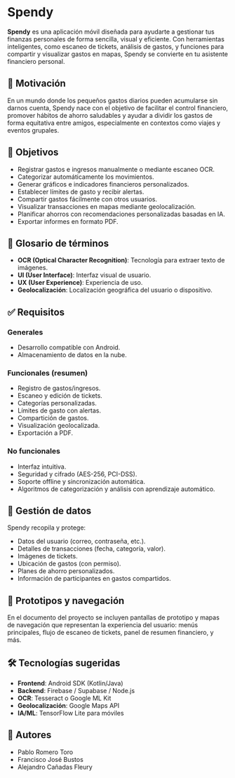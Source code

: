 # Spendy

**Spendy** es una aplicación móvil diseñada para ayudarte a gestionar tus finanzas personales de forma sencilla, visual y eficiente. Con herramientas inteligentes, como escaneo de tickets, análisis de gastos, y funciones para compartir y visualizar gastos en mapas, Spendy se convierte en tu asistente financiero personal.

## 📱 Motivación

En un mundo donde los pequeños gastos diarios pueden acumularse sin darnos cuenta, Spendy nace con el objetivo de facilitar el control financiero, promover hábitos de ahorro saludables y ayudar a dividir los gastos de forma equitativa entre amigos, especialmente en contextos como viajes y eventos grupales.

## 🎯 Objetivos

- Registrar gastos e ingresos manualmente o mediante escaneo OCR.
- Categorizar automáticamente los movimientos.
- Generar gráficos e indicadores financieros personalizados.
- Establecer límites de gasto y recibir alertas.
- Compartir gastos fácilmente con otros usuarios.
- Visualizar transacciones en mapas mediante geolocalización.
- Planificar ahorros con recomendaciones personalizadas basadas en IA.
- Exportar informes en formato PDF.

## 🧠 Glosario de términos

- **OCR (Optical Character Recognition)**: Tecnología para extraer texto de imágenes.
- **UI (User Interface)**: Interfaz visual de usuario.
- **UX (User Experience)**: Experiencia de uso.
- **Geolocalización**: Localización geográfica del usuario o dispositivo.

## ✅ Requisitos

### Generales

- Desarrollo compatible con Android.
- Almacenamiento de datos en la nube.

### Funcionales (resumen)

- Registro de gastos/ingresos.
- Escaneo y edición de tickets.
- Categorías personalizadas.
- Límites de gasto con alertas.
- Compartición de gastos.
- Visualización geolocalizada.
- Exportación a PDF.

### No funcionales

- Interfaz intuitiva.
- Seguridad y cifrado (AES-256, PCI-DSS).
- Soporte offline y sincronización automática.
- Algoritmos de categorización y análisis con aprendizaje automático.

## 🔐 Gestión de datos

Spendy recopila y protege:

- Datos del usuario (correo, contraseña, etc.).
- Detalles de transacciones (fecha, categoría, valor).
- Imágenes de tickets.
- Ubicación de gastos (con permiso).
- Planes de ahorro personalizados.
- Información de participantes en gastos compartidos.

## 🧪 Prototipos y navegación

En el documento del proyecto se incluyen pantallas de prototipo y mapas de navegación que representan la experiencia del usuario: menús principales, flujo de escaneo de tickets, panel de resumen financiero, y más.

## 🛠️ Tecnologías sugeridas

- **Frontend**: Android SDK (Kotlin/Java)
- **Backend**: Firebase / Supabase / Node.js
- **OCR**: Tesseract o Google ML Kit
- **Geolocalización**: Google Maps API
- **IA/ML**: TensorFlow Lite para móviles

## 👥 Autores

- Pablo Romero Toro  
- Francisco José Bustos  
- Alejandro Cañadas Fleury
